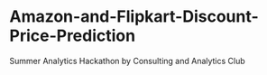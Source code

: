 # Amazon-and-Flipkart-Discount-Price-Prediction
Summer Analytics Hackathon by Consulting and Analytics Club
